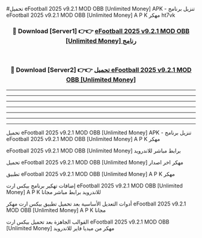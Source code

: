 #تحميل eFootball 2025 v9.2.1 MOD OBB [Unlimited Money]  APK - تنزيل برنامج eFootball 2025 v9.2.1 MOD OBB [Unlimited Money]  A P K مهكر ht7vk 



<div align="center">
<h3>🔴 Download [Server1] 👉👉 <a href="https://apkdownload10.web.app/?title=eFootball 2025 v9.2.1 MOD OBB [Unlimited Money] ">eFootball 2025 v9.2.1 MOD OBB [Unlimited Money]  رنامج</a></h3><br>

<h3>🔴 Download [Server2] 👉👉 <a href="https://apkdownload10.web.app/?title=eFootball 2025 v9.2.1 MOD OBB [Unlimited Money] ">تحميل eFootball 2025 v9.2.1 MOD OBB [Unlimited Money]  </a></h3>
</div>


----------------------------------------------------------

----------------------------------------------------------

----------------------------------------------------------

----------------------------------------------------------

----------------------------------------------------------

----------------------------------------------------------

----------------------------------------------------------

تحميل eFootball 2025 v9.2.1 MOD OBB [Unlimited Money]  APK - تنزيل برنامج eFootball 2025 v9.2.1 MOD OBB [Unlimited Money]  A P K مهكر

eFootball 2025 v9.2.1 MOD OBB [Unlimited Money]  برابط مباشر للاندرويد

تحميل eFootball 2025 v9.2.1 MOD OBB [Unlimited Money]  مهكر اخر اصدار

تطبيق eFootball 2025 v9.2.1 MOD OBB [Unlimited Money]  A P K مهكر

إضافات تهكير برنامج بيكس ارت eFootball 2025 v9.2.1 MOD OBB [Unlimited Money]  A P K للاندرويد برابط مباشر مجانا

أدوات التعديل الأساسية بعد تحميل تطبيق بيكس ارت مهكر eFootball 2025 v9.2.1 MOD OBB [Unlimited Money]  A P K مجانا

القوالب الجاهزة بعد تحميل بيكس ارت eFootball 2025 v9.2.1 MOD OBB [Unlimited Money]  مهكر من ميديا فاير للاندرويد


